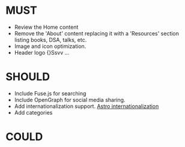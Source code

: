 # MUST

* Review the Home content
* Remove the 'About' content replacing it with a 'Resources' section listing books, DSA, talks, etc.
* Image and icon optimization.
* Header logo {}Ssvv ...

# SHOULD
* Include Fuse.js for searching
* Include OpenGraph for social media sharing.
* Add internationalization support. [Astro internationalization](https://docs.astro.build/en/guides/internationalization/)
* Add categories

# COULD
